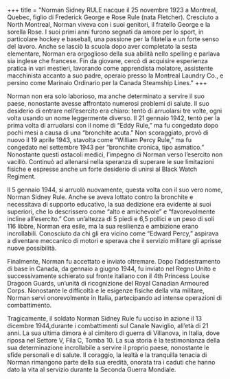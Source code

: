 +++
title = "Norman Sidney RULE nacque il 25 novembre 1923 a Montreal, Quebec, figlio di Frederick George e Rose Rule (nata Fletcher). Cresciuto a North Montreal, Norman viveva con i suoi genitori, il fratello George e la sorella Rose. I suoi primi anni furono segnati da amore per lo sport, in particolare hockey e baseball, una passione per la filatelia e un forte senso del lavoro. Anche se lasciò la scuola dopo aver completato la sesta elementare, Norman era orgoglioso della sua abilità nello spelling e parlava sia inglese che francese. Fin da giovane, cercò di acquisire esperienza pratica in vari mestieri, lavorando come apprendista molatore, assistente macchinista accanto a suo padre, operaio presso la Montreal Laundry Co., e persino come Marinaio Ordinario per la Canada Steamship Lines."
+++


Norman non era solo laborioso, ma anche determinato a servire il suo paese, nonostante avesse affrontato numerosi problemi di salute. Il suo desiderio di entrare nell’esercito era chiaro: tentò di arruolarsi tre volte, ogni volta usando un nome leggermente diverso. Il 21 gennaio 1942, tentò per la prima volta di arruolarsi con il nome di “Eddy Rule,” ma fu congedato dopo pochi mesi a causa di una “bronchite acuta.” Non scoraggiato, provò di nuovo il 19 aprile 1943, stavolta come “William Percy Rule,” ma fu congedato nel settembre 1943 per “bronchite cronica, tipo asmatico.” Nonostante questi ostacoli medici, l’impegno di Norman verso l’esercito non vacillò. Continuò ad allenarsi nella speranza di superare le sue limitazioni fisiche e espresse anche un forte desiderio di unirsi al Black Watch Regiment.

Il 5 gennaio 1944, si arruolò nuovamente, questa volta con il suo vero nome, Norman Sidney Rule. Anche se aveva lottato contro la bronchite e necessitava di supporto educativo, la sua dedizione era evidente ai suoi superiori, che lo descrissero come “alto e amichevole” e “favorevolmente incline all’esercito.” Con un’altezza di 5 piedi e 6,5 pollici e un peso di soli 116 libbre, Norman era esile, ma la sua resilienza e ambizione erano incrollabili. Conosciuto da chi gli era vicino come “Edward Percy,” aspirava a diventare meccanico di motori e sperava che il servizio militare gli aprisse nuove possibilità.

Finalmente, Norman fu accettato e inviato oltremare. Dopo l’addestramento di base in Canada, da gennaio a giugno 1944, fu inviato nel Regno Unito e successivamente schierato sul fronte italiano con il 4th Princess Louise Dragoon Guards, un’unità di ricognizione del Royal Canadian Armoured Corps. Nonostante le difficoltà e le esigenze fisiche della vita militare, Norman servì onorevolmente in Italia, partecipando ad intense operazioni di combattimento.

Tragicamente, il soldato Norman Sidney Rule fu ucciso in azione il 13 dicembre 1944,durante i combattimenti sul Canale Naviglio, all’età di 21 anni. 
La sua ultima dimora è al cimitero di guerra di Villanova, in Italia, dove riposa nel Settore V, Fila C, Tomba 10. La sua storia è la testimonianza della sua determinazione incrollabile a servire il proprio paese, nonostante le sfide personali e di salute. Il coraggio, la lealtà e la tranquilla tenacia di Norman rimangono parte della sua eredità, onorata tra i caduti che hanno dato la vita al servizio durante la Seconda Guerra Mondiale.
